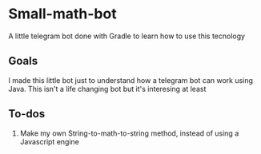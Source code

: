 # Small-math-bot
A little telegram bot done with Gradle to learn how to use this tecnology

## Goals
I made this little bot just to understand how a telegram bot can work using Java. This isn't a life changing bot but it's interesing at least

## To-dos
1. Make my own String-to-math-to-string method, instead of using a Javascript engine
